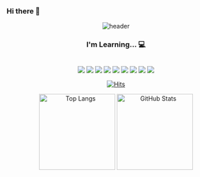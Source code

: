 ### Hi there 👋

<div align=center>

![header](https://capsule-render.vercel.app/api?type=waving&color=gradient&height=300&section=header&text=JJamVa&fontAlignY=40&fontSize=100&descAlignY=65&animation=twinkling)
	
### I'm Learning... 💻

<br />
<img src="https://img.shields.io/badge/java-007396?style=for-the-badge&logo=Java&logoColor=white">
<img src="https://img.shields.io/badge/Android-3DDC84?style=for-the-badge&logo=Android&logoColor=white"/>
<img src="https://img.shields.io/badge/Python-3776AB?style=for-the-badge&logo=Python&logoColor=white">
<img src="https://img.shields.io/badge/C++-00599C?style=for-the-badge&logo=C++&logoColor=white">
<img src="https://img.shields.io/badge/C-A8B9CC?style=for-the-badge&logo=C&logoColor=white">
<img src="https://img.shields.io/badge/HTML5-E34F26?style=for-the-badge&logo=HTML5&logoColor=white">
<img src="https://img.shields.io/badge/JavaScript-F7DF1E?style=for-the-badge&logo=JavaScript&logoColor=white">
<img src="https://img.shields.io/badge/CSS-1572B6?style=for-the-badge&logo=CSS&logoColor=white">
<img src="https://img.shields.io/badge/React-61DAFB?style=for-the-badge&logo=React&logoColor=white">


<br />
</div>

<!--
**JJamVa/JJamVa** is a ✨ _special_ ✨ repository because its `README.md` (this file) appears on your GitHub profile.

Here are some ideas to get you started:

- 🔭 I’m currently working on ...
- 🌱 I’m currently learning ...
- 👯 I’m looking to collaborate on ...
- 🤔 I’m looking for help with ...
- 💬 Ask me about ...
- 📫 How to reach me: ...
- 😄 Pronouns: ...
- ⚡ Fun fact: ...
-->

<div align=center>
	
[![Hits](https://hits.seeyoufarm.com/api/count/incr/badge.svg?url=https%3A%2F%2Fgithub.com%2Fsungwon-097)](https://hits.seeyoufarm.com)
	
</div>

<div align="center">
  <p align="center">
    <img src="https://github-readme-stats.vercel.app/api/top-langs/?username=JJamVa&layout=compact&theme=rose_pine" alt="Top Langs" height="175">
    <img src="https://github-readme-stats.vercel.app/api?username=JJamVa&show_icons=true&theme=rose_pine" alt="GitHub Stats" height="175">
  </p>
</div>
